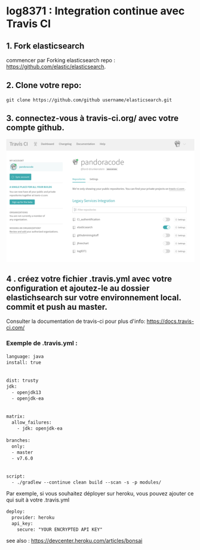 # log8371 : Integration continue avec Travis CI

## 1. Fork elasticsearch
commencer par Forking elasticsearch repo : https://github.com/elastic/elasticsearch.

## 2. Clone votre repo: 

```
git clone https://github.com/github username/elasticsearch.git
```

## 3. connectez-vous à travis-ci.org/ avec votre compte github.

![travis-ci.org](travis.png)

## 4 . créez votre fichier .travis.yml avec votre configuration et ajoutez-le au dossier elastichsearch sur votre environnement local. commit et push au master. 

Consulter la documentation de travis-ci pour plus d'info: https://docs.travis-ci.com/
### Exemple de .travis.yml : 

~~~
language: java
install: true


dist: trusty
jdk:
  - openjdk13
  - openjdk-ea


matrix:
  allow_failures:
    - jdk: openjdk-ea

branches:
  only:
  - master
  - v7.6.0
    

script:
  - ./gradlew --continue clean build --scan -s -p modules/

~~~

Par exemple, si vous souhaitez déployer sur heroku, vous pouvez ajouter ce qui suit à votre .travis.yml
~~~
deploy:
  provider: heroku
  api_key:
    secure: "YOUR ENCRYPTED API KEY"
~~~

see also : https://devcenter.heroku.com/articles/bonsai

## 

